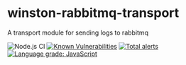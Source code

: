 # winston-rabbitmq-transport
A transport module for sending logs to rabbitmq 


![Node.js CI](https://github.com/debarghyab/winston-rabbitmq-transport/workflows/Node.js%20CI/badge.svg?branch=master)
[![Known Vulnerabilities](https://snyk.io/test/github/debarghyab/winston-rabbitmq-transport/badge.svg?targetFile=package.json)](https://snyk.io/test/github/debarghyab/winston-rabbitmq-transport?targetFile=package.json)
[![Total alerts](https://img.shields.io/lgtm/alerts/g/debarghyab/winston-rabbitmq-transport.svg?logo=lgtm&logoWidth=18)](https://lgtm.com/projects/g/debarghyab/winston-rabbitmq-transport/alerts/)
[![Language grade: JavaScript](https://img.shields.io/lgtm/grade/javascript/g/debarghyab/winston-rabbitmq-transport.svg?logo=lgtm&logoWidth=18)](https://lgtm.com/projects/g/debarghyab/winston-rabbitmq-transport/context:javascript)
